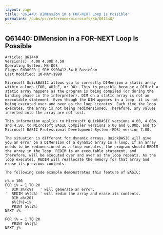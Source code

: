 ```yaml
---
layout: page
title: "Q61440: DIMension in a FOR-NEXT Loop Is Possible"
permalink: /pubs/pc/reference/microsoft/kb/Q61440/
---
```


## Q61440: DIMension in a FOR-NEXT Loop Is Possible

	Article: Q61440
	Version(s): 4.00 4.00b 4.50
	Operating System: MS-DOS
	Flags: ENDUSER | SR# S900412-54 B_BasicCom
	Last Modified: 10-MAY-1990
	
	Microsoft QuickBASIC allows you to correctly DIMension a static array
	within a loop (FOR, WHILE, or DO). This is possible because a DIM of a
	static array happens as the program is being compiled (or during the
	binding phase in the interpreter). DIM on a static array is not an
	executable statement. Even though the DIM appears in a loop, it is not
	being executed over and over as the loop iterates. Each time the loop
	executes, the array is not being redimensioned. Therefore, any values
	inserted into the array are not lost.
	
	This information applies to Microsoft QuickBASIC versions 4.00, 4.00b,
	and 4.50, to Microsoft BASIC Compiler versions 6.00 and 6.00b, and to
	Microsoft BASIC Professional Development System (PDS) version 7.00.
	
	The situation is different for dynamic arrays. QuickBASIC will give
	you an error on a DIMension of a dynamic array in a loop. If an array
	needs to be redimensioned as a loop executes, the program should REDIM
	the array in the loop. REDIM is an executable statement, and
	therefore, will be executed over and over as the loop repeats. As the
	loop executes, REDIM will reallocate the memory for that array and
	erase its previous contents.
	
	The following code example demonstrates this feature of BASIC:
	
	c% = 100
	FOR i% = 1 TO 20
	'  DIM a%(c%)   ' will generate an error.
	'  REDIM a%(c%) ' will redim the array and erase its contents.
	   DIM a%(20)
	   a%(i%)=i%
	   PRINT a%(i%)
	NEXT i%
	
	FOR j% = 1 TO 20
	   PRINT a%(j%)
	NEXT j%
